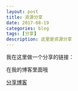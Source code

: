 ```yaml
---
layout: post
title: 资源分享
date: 2017-08-19
categories: blog
tags: [分享]
description: 这里是资源分享
---
```

我在这里做一个分享的链接：

在我的博客里面哦

[分享博客](https://a2791595978.github.io/zy.md/)
